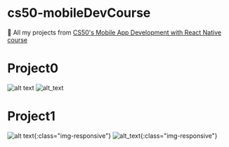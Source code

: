 # cs50-mobileDevCourse
:blue_book: All my projects from [CS50's Mobile App Development with React Native course](https://www.edx.org/course/cs50s-mobile-app-development-with-react-native-0)

# Project0
![alt text](https://github.com/Mvrs/cs50-mobileDevCourse/blob/master/Projec0-screenshots/TODO-VanillaJS-APP.png)
![alt_text](https://github.com/Mvrs/cs50-mobileDevCourse/blob/master/Projec0-screenshots/TodoVanillaApp.png)

# Project1
![alt text](https://github.com/Mvrs/cs50-mobileDevCourse/blob/master/Project1-sceenshots/Project1S.png){:class="img-responsive"}
![alt_text](https://github.com/Mvrs/cs50-mobileDevCourse/blob/master/Project1-sceenshots/Project1P.png){:class="img-responsive"}
